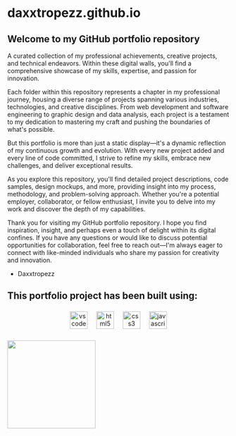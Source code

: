 # daxxtropezz.github.io

## Welcome to my GitHub portfolio repository

A curated collection of my professional achievements, creative projects, and technical endeavors. Within these digital walls, you'll find a comprehensive showcase of my skills, expertise, and passion for innovation.

Each folder within this repository represents a chapter in my professional journey, housing a diverse range of projects spanning various industries, technologies, and creative disciplines. From web development and software engineering to graphic design and data analysis, each project is a testament to my dedication to mastering my craft and pushing the boundaries of what's possible.

But this portfolio is more than just a static display—it's a dynamic reflection of my continuous growth and evolution. With every new project added and every line of code committed, I strive to refine my skills, embrace new challenges, and deliver exceptional results.

As you explore this repository, you'll find detailed project descriptions, code samples, design mockups, and more, providing insight into my process, methodology, and problem-solving approach. Whether you're a potential employer, collaborator, or fellow enthusiast, I invite you to delve into my work and discover the depth of my capabilities.

Thank you for visiting my GitHub portfolio repository. I hope you find inspiration, insight, and perhaps even a touch of delight within its digital confines. If you have any questions or would like to discuss potential opportunities for collaboration, feel free to reach out—I'm always eager to connect with like-minded individuals who share my passion for creativity and innovation.

- Daxxtropezz

<h2 align="left">This portfolio project has been built using:</h2>

###

<div align="center">
  <img src="https://skillicons.dev/icons?i=vscode" height="40" alt="vscode logo"  />
  <img width="12" />
  <img src="https://skillicons.dev/icons?i=html" height="40" alt="html5 logo"  />
  <img width="12" />
  <img src="https://skillicons.dev/icons?i=css" height="40" alt="css3 logo"  />
  <img width="12" />
  <img src="https://skillicons.dev/icons?i=js" height="40" alt="javascript logo"  />
</div>

###

<div align="left">
  <img height="200" src="https://i.pinimg.com/originals/f0/f0/d9/f0f0d932d6e39c7af5aa305cbd8da735.gif"  />
</div>

###
